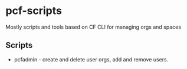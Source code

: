 # pcf-scripts
Mostly scripts and tools based on CF CLI for managing orgs and spaces

## Scripts
* pcfadmin - create and delete user orgs, add and remove users. 
